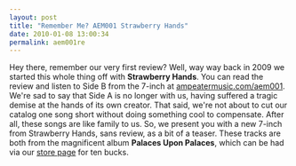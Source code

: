 ```yaml
---
layout: post
title: "Remember Me? AEM001 Strawberry Hands"
date: 2010-01-08 13:00:34
permalink: aem001re
---
```

Hey there, remember our very first review? Well, way way back in 2009 we started this whole thing off with **Strawberry Hands**. You can read the review and listen to Side B from the 7-inch at [ampeatermusic.com/aem001](http://www.ampeatermusic.com/aem001). We're sad to say that Side A is no longer with us, having suffered a tragic demise at the hands of its own creator. That said, we're not about to cut our catalog one song short without doing something cool to compensate. After all, these songs are like family to us. So, we present you with a new 7-inch from Strawberry Hands, sans review, as a bit of a teaser. These tracks are both from the magnificent album **Palaces Upon Palaces**, which can be had via our [store page](http://www.ampeatermusic.com/store) for ten bucks.
  
  